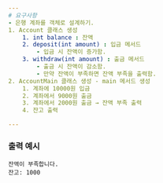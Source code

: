 ```yaml
---
# 요구사항
- 은행 계좌를 객체로 설계하기.
1. Account 클래스 생성
    1. int balance : 잔액
    2. deposit(int amount) : 입금 메서드
        - 입금 시 잔액이 증가함.
    3. withdraw(int amount) : 출금 메서드
        - 출금 시 잔액이 감소함.
        - 만약 잔액이 부족하면 잔액 부족을 출력함.
2. AccountMain 클래스 생성 - main 메서드 생성
    1. 계좌에 10000원 입금
    2. 계좌에서 9000원 출금
    3. 계좌에서 2000원 출금 → 잔액 부족 출력
    4. 잔고 출력

---
```


### 출력 예시

```
잔액이 부족합니다.
잔고: 1000
```
